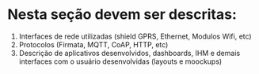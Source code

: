 # Nesta seção devem ser descritas:
1. Interfaces de rede utilizadas (shield GPRS, Ethernet, Modulos Wifi, etc)
2. Protocolos (Firmata, MQTT, CoAP, HTTP, etc)
3. Descrição de aplicativos desenvolvidos, dashboards, IHM e demais interfaces com o usuário desenvolvidas (layouts e moockups)

